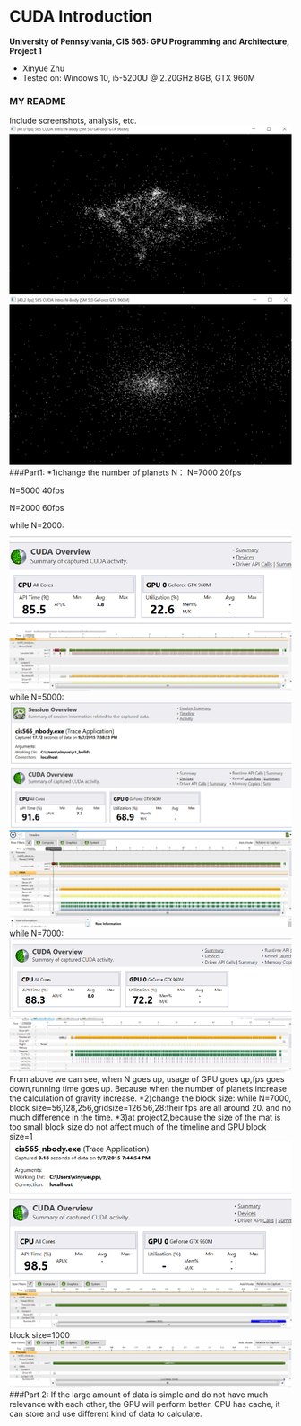 CUDA Introduction
=================

**University of Pennsylvania, CIS 565: GPU Programming and Architecture, Project 1**

*  Xinyue Zhu
* Tested on:  Windows 10, i5-5200U @ 2.20GHz 8GB, GTX 960M  

### MY README

Include screenshots, analysis, etc. 
![](images/1.png)
![](images/2.png)
###Part1:
*1)change the number of planets N：
 N=7000 20fps
 
 N=5000 40fps
 
 N=2000 60fps
 
 while N=2000:
 ![](images/CUDA_1.1(n=2000).png)
 ![](images/timeline_1.1(n=2000).png)
 while N=5000:
  ![](images/CUDA_1.1.png)
  ![](images/timeline_1.1.png)
 while N=7000:
  ![](images/CUDA_1.1(n=7000).png)
  ![](images/timeline(n=7000).png)
  From above we can see, when N goes up, usage of GPU goes up,fps goes down,running time goes up.
  Because when the number of planets increase the calculation of gravity increase.
*2)change the block size:
while N=7000, block size=56,128,256,gridsize=126,56,28:their fps are all around 20.
and no much difference in the time.
*3)at project2,because the size of the mat is too small block size do not affect much of the timeline and GPU
block size=1
![](images/CUDA_1.2.png)	
![](images/timeline_1.2.png)
block size=1000
![](images/time.png)
###Part 2: 
 If the large amount of data is simple and do not have much relevance with each other, the GPU will perform better.
 CPU has cache, it can store and use different kind of data to calculate.

